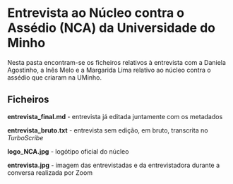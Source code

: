 
# Entrevista ao Núcleo contra o Assédio (NCA) da Universidade do Minho 

Nesta pasta encontram-se os ficheiros relativos à entrevista com a Daniela Agostinho, a Inês Melo e a Margarida Lima relativo ao núcleo contra o assédio que criaram na UMinho.

## Ficheiros

**entrevista_final.md** - entrevista já editada juntamente com os metadados

**entrevista_bruto.txt** - entrevista sem edição, em bruto, transcrita no *TurboScribe* 

**logo_NCA.jpg** - logótipo oficial do núcleo

**entrevista.jpg** - imagem das entrevistadas e da entrevistadora durante a conversa realizada por Zoom